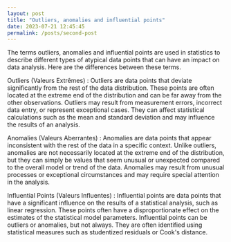 ```yaml
---
layout: post
title: "Outliers, anomalies and influential points"
date: 2023-07-21 12:45:45
permalink: /posts/second-post
---
```


The terms outliers, anomalies and influential points are used in statistics to describe different types of atypical data points that can have an impact on data analysis. Here are the differences between these terms.

Outliers (Valeurs Extrêmes) :
Outliers are data points that deviate significantly from the rest of the data distribution. These points are often located at the extreme end of the distribution and can be far away from the other observations. Outliers may result from measurement errors, incorrect data entry, or represent exceptional cases. They can affect statistical calculations such as the mean and standard deviation and may influence the results of an analysis.

Anomalies (Valeurs Aberrantes) :
Anomalies are data points that appear inconsistent with the rest of the data in a specific context. Unlike outliers, anomalies are not necessarily located at the extreme end of the distribution, but they can simply be values that seem unusual or unexpected compared to the overall model or trend of the data. Anomalies may result from unusual processes or exceptional circumstances and may require special attention in the analysis.

Influential Points (Valeurs Influentes) :
Influential points are data points that have a significant influence on the results of a statistical analysis, such as linear regression. These points often have a disproportionate effect on the estimates of the statistical model parameters. Influential points can be outliers or anomalies, but not always. They are often identified using statistical measures such as studentized residuals or Cook's distance.

